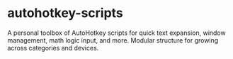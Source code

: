 # autohotkey-scripts
A personal toolbox of AutoHotkey scripts for quick text expansion, window management, math logic input, and more. Modular structure for growing across categories and devices.
